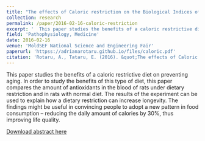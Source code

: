 ```yaml
---
title: "The effects of Caloric restriction on the Biological Indices of Homeostasis"
collection: research
permalink: /paper/2016-02-16-caloric-restriction
excerpt: '  This paper studies the benefits of a caloric restrictive diet on preventing aging. In order to study the benefits of this type of diet, this paper compares the amount of antioxidants in the blood of rats under dietary restriction and in rats with normal diet. The results of the experiment can be used to explain how a dietary restriction can increase longevity. The findings might be useful in convincing people to adopt a new pattern in food consumption – reducing the daily amount of calories by 30%, thus improving life quality.'
field: 'Pathophysiology, Medicine'
date: 2016-02-16
venue: 'MoldSEF National Science and Engineering Fair'
paperurl: 'httpss://adrianarotaru.github.io/files/caloric.pdf'
citation: 'Rotaru, A., Tataru, E. (2016). &quot;The effects of Caloric restriction on the Biological Indices of Homeostasis&quot;'
---
```

  This paper studies the benefits of a caloric restrictive diet on preventing aging. In order to study the benefits of this type of diet, this paper compares the amount of antioxidants in the blood of rats under dietary restriction and in rats with normal diet. The results of the experiment can be used to explain how a dietary restriction can increase longevity. The findings might be useful in convincing people to adopt a new pattern in food consumption – reducing the daily amount of calories by 30%, thus improving life quality.

[Download abstract here](httpss://adrianarotaru.github.io/files/caloric.pdf)
